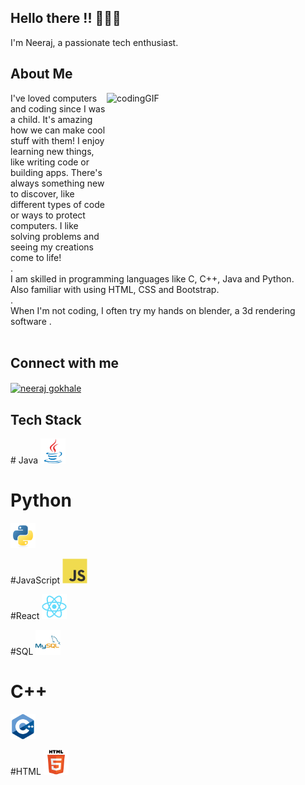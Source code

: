 ## Hello there !! 🤖👨‍💻
I'm Neeraj, a passionate tech enthusiast.

## About Me

<img align="right" alt="codingGIF" height="250" width="350" src= "https://media.licdn.com/dms/image/D4D12AQH4mcQALwgZ7Q/article-cover_image-shrink_600_2000/0/1691989932071?e=2147483647&v=beta&t=uwm5lxFiqURXuzG_xnf9hrIr-_sojSaQ4ggruUAYsmU">
I've loved computers and coding since I was a child. It's amazing how we can make cool stuff with them! I enjoy learning new things, like writing code or building apps. There's always something new to discover, like different types of code or ways to protect computers. I like solving problems and seeing my creations come to life!
</br>.</br>
I am skilled in programming languages like C, C++, Java and Python.</br> Also familiar with using HTML, CSS and Bootstrap.
</br>.</br>
When I'm not coding, I often try my hands on blender, a 3d rendering software .</br>
</br>

## Connect with me 

<p align="left">
<a href="https://www.linkedin.com/in/neeraj-gokhale/" target="blank"><img align="center" src="https://raw.githubusercontent.com/rahuldkjain/github-profile-readme-generator/master/src/images/icons/Social/linked-in-alt.svg" alt="neeraj gokhale" height="30" width="40" /></a>
</p>

## Tech Stack

<p align="left">  
  # Java
  <a href="https://www.java.com" target="_blank" rel="noreferrer"> 
  <img src="https://raw.githubusercontent.com/devicons/devicon/master/icons/java/java-original.svg" alt="java" width="40" height="40"/> </a> 
  
  # Python
  <a href="https://www.python.org" target="_blank" rel="noreferrer"> 
  <img src="https://raw.githubusercontent.com/devicons/devicon/master/icons/python/python-original.svg" alt="python" width="40" height="40"/> </a>
  
  #JavaScript
  <a href="https://www.javascript.com" target="_blank" rel="noreferrer"> 
  <img src="https://raw.githubusercontent.com/devicons/devicon/master/icons/javascript/javascript-original.svg" alt="javascript" width="40" height="40"/> </a>
  
  #React
  <a href="https://reactjs.org" target="_blank" rel="noreferrer"> 
  <img src="https://raw.githubusercontent.com/devicons/devicon/master/icons/react/react-original.svg" alt="react" width="40" height="40"/></a>
  
  #SQL
  <a href="https://www.mysql.com/" target="_blank" rel="noreferrer"> 
  <img src="https://raw.githubusercontent.com/devicons/devicon/master/icons/mysql/mysql-original-wordmark.svg" alt="mysql" width="40" height="40"/> </a>
  
  # C++
  <a href="https://www.w3schools.com/cpp/" target="_blank" rel="noreferrer">
  <img src="https://raw.githubusercontent.com/devicons/devicon/master/icons/cplusplus/cplusplus-original.svg" alt="cplusplus" width="40" height="40"/> </a>   
    
  #HTML
  <a href="https://www.w3.org/html/" target="_blank" rel="noreferrer"> 
  <img src="https://raw.githubusercontent.com/devicons/devicon/master/icons/html5/html5-original-wordmark.svg" alt="html5" width="40" height="40"/> </a> 
  
